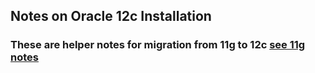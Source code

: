 ## Notes on Oracle 12c Installation ##
### These are helper notes for migration from 11g to 12c **[see 11g notes](https://github.com/jneuhaus/notes/blob/master/Oracle12c/install-11g.md)** ###
